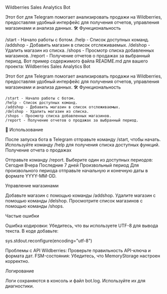 Wildberries Sales Analytics Bot

Этот бот для Telegram помогает анализировать продажи на Wildberries, предоставляя удобный интерфейс для получения отчетов, управления магазинами и анализа данных.
🛠 Функциональность

/start - Начало работы с ботом.
/help - Список доступных команд.
/addshop - Добавить магазин в список отслеживаемых.
/delshop - Удалить магазин из списка.
/shops - Просмотр списка добавленных магазинов.
/report - Получение отчетов о продажах за выбранный период.
Вот пример содержимого файла README.md для вашего проекта:
Wildberries Sales Analytics Bot

Этот бот для Telegram помогает анализировать продажи на Wildberries, предоставляя удобный интерфейс для получения отчетов, управления магазинами и анализа данных.
🛠 Функциональность

    /start - Начало работы с ботом.
    /help - Список доступных команд.
    /addshop - Добавить магазин в список отслеживаемых.
    /delshop - Удалить магазин из списка.
    /shops - Просмотр списка добавленных магазинов.
    /report - Получение отчетов о продажах за выбранный период.

🚀 Использование

После запуска бота в Telegram отправьте команду /start, чтобы начать. Используйте команду /help для получения списка доступных функций.
Получение отчета о продажах

Отправьте команду /report.
Выберите один из доступных периодов:
    Сегодня
    Вчера
    Последние 7 дней
    Произвольный период
Для произвольного периода отправьте начальную и конечную даты в формате YYYY-MM-DD.

Управление магазинами

Добавьте магазин с помощью команды /addshop.
Удалите магазин с помощью команды /delshop.
Просмотрите список магазинов с помощью команды /shops.

Частые ошибки

Ошибка кодировки: Убедитесь, что вы используете UTF-8 для вывода текста. В коде добавьте:

sys.stdout.reconfigure(encoding="utf-8")

Проблемы с API Wildberries: Проверьте правильность API-ключа и формата дат.
FSM-состояния: Убедитесь, что MemoryStorage настроен корректно.

Логирование

Логи сохраняются в консоль и файл bot.log. Используйте их для диагностики.
